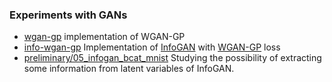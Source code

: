 ### Experiments with GANs

* [wgan-gp](wgan-gp) implementation of WGAN-GP 
* [info-wgan-gp](info-wgan-gp)  Implementation of
[InfoGAN](https://arxiv.org/abs/1606.03657) with
[WGAN-GP](https://arxiv.org/abs/1704.00028) loss
* [preliminary/05_infogan_bcat_mnist](preliminary/05_infogan_bcat_mnist)
Studying the possibility of extracting some information from latent
variables of InfoGAN. 
